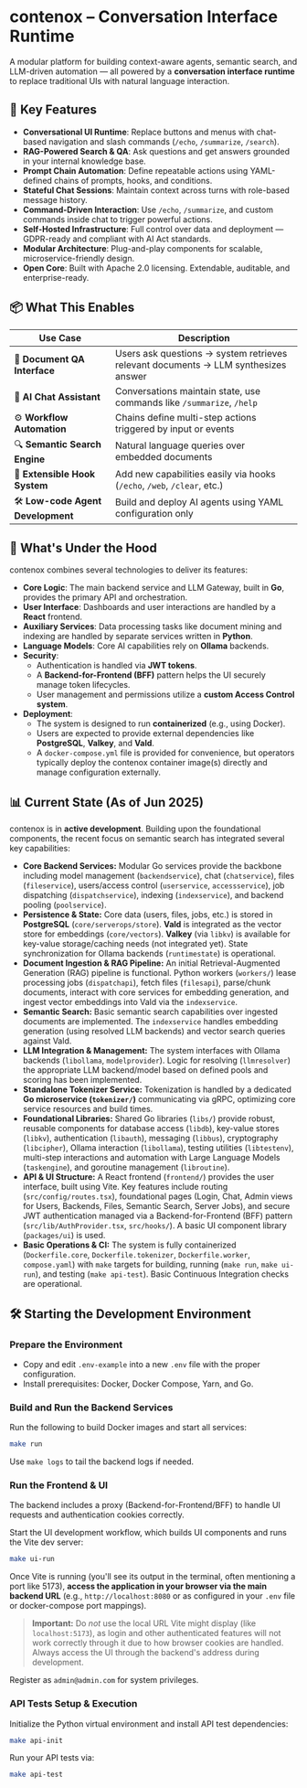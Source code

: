 # contenox – Conversation Interface Runtime

A modular platform for building context-aware agents, semantic search, and LLM-driven automation — all powered by a **conversation interface runtime** to replace traditional UIs with natural language interaction.

## 🧠 Key Features

- **Conversational UI Runtime**: Replace buttons and menus with chat-based navigation and slash commands (`/echo`, `/summarize`, `/search`).
- **RAG-Powered Search & QA**: Ask questions and get answers grounded in your internal knowledge base.
- **Prompt Chain Automation**: Define repeatable actions using YAML-defined chains of prompts, hooks, and conditions.
- **Stateful Chat Sessions**: Maintain context across turns with role-based message history.
- **Command-Driven Interaction**: Use `/echo`, `/summarize`, and custom commands inside chat to trigger powerful actions.
- **Self-Hosted Infrastructure**: Full control over data and deployment — GDPR-ready and compliant with AI Act standards.
- **Modular Architecture**: Plug-and-play components for scalable, microservice-friendly design.
- **Open Core**: Built with Apache 2.0 licensing. Extendable, auditable, and enterprise-ready.

## 📦 What This Enables

| Use Case                    | Description                                                                 |
|----------------------------|-----------------------------------------------------------------------------|
| 📄 **Document QA Interface** | Users ask questions → system retrieves relevant documents → LLM synthesizes answer |
| 💬 **AI Chat Assistant**     | Conversations maintain state, use commands like `/summarize`, `/help`      |
| ⚙️ **Workflow Automation**  | Chains define multi-step actions triggered by input or events               |
| 🔍 **Semantic Search Engine** | Natural language queries over embedded documents                          |
| 🧩 **Extensible Hook System** | Add new capabilities easily via hooks (`/echo`, `/web`, `/clear`, etc.)   |
| 🛠️ **Low-code Agent Development** | Build and deploy AI agents using YAML configuration only                |

## 🔧 What's Under the Hood

contenox combines several technologies to deliver its features:

- **Core Logic**: The main backend service and LLM Gateway, built in **Go**, provides the primary API and orchestration.
- **User Interface**: Dashboards and user interactions are handled by a **React** frontend.
- **Auxiliary Services**: Data processing tasks like document mining and indexing are handled by separate services written in **Python**.
- **Language Models**: Core AI capabilities rely on **Ollama** backends.
- **Security**:
  - Authentication is handled via **JWT tokens**.
  - A **Backend-for-Frontend (BFF)** pattern helps the UI securely manage token lifecycles.
  - User management and permissions utilize a **custom Access Control system**.
- **Deployment**:
  - The system is designed to run **containerized** (e.g., using Docker).
  - Users are expected to provide external dependencies like **PostgreSQL**, **Valkey**, and **Vald**.
  - A `docker-compose.yml` file is provided for convenience, but operators typically deploy the contenox container image(s) directly and manage configuration externally.

## 📊 Current State (As of Jun 2025)

contenox is in **active development**. Building upon the foundational components, the recent focus on semantic search has integrated several key capabilities:

- **Core Backend Services:** Modular Go services provide the backbone including model management (`backendservice`), chat (`chatservice`), files (`fileservice`), users/access control (`userservice`, `accessservice`), job dispatching (`dispatchservice`), indexing (`indexservice`), and backend pooling (`poolservice`).
- **Persistence & State:** Core data (users, files, jobs, etc.) is stored in **PostgreSQL** (`core/serverops/store`). **Vald** is integrated as the vector store for embeddings (`core/vectors`). **Valkey** (via `libkv`) is available for key-value storage/caching needs (not integrated yet). State synchronization for Ollama backends (`runtimestate`) is operational.
- **Document Ingestion & RAG Pipeline:** An initial Retrieval-Augmented Generation (RAG) pipeline is functional. Python workers (`workers/`) lease processing jobs (`dispatchapi`), fetch files (`filesapi`), parse/chunk documents, interact with core services for embedding generation, and ingest vector embeddings into Vald via the `indexservice`.
- **Semantic Search:** Basic semantic search capabilities over ingested documents are implemented. The `indexservice` handles embedding generation (using resolved LLM backends) and vector search queries against Vald.
- **LLM Integration & Management:** The system interfaces with Ollama backends (`libollama`, `modelprovider`). Logic for resolving (`llmresolver`) the appropriate LLM backend/model based on defined pools and scoring has been implemented.
- **Standalone Tokenizer Service:** Tokenization is handled by a dedicated **Go microservice (`tokenizer/`)** communicating via gRPC, optimizing core service resources and build times.
- **Foundational Libraries:** Shared Go libraries (`libs/`) provide robust, reusable components for database access (`libdb`), key-value stores (`libkv`), authentication (`libauth`), messaging (`libbus`), cryptography (`libcipher`), Ollama interaction (`libollama`), testing utilities (`libtestenv`), multi-step interactions and automation with Large Language Models (`taskengine`), and goroutine management (`libroutine`).
- **API & UI Structure:** A React frontend (`frontend/`) provides the user interface, built using Vite. Key features include routing (`src/config/routes.tsx`), foundational pages (Login, Chat, Admin views for Users, Backends, Files, Semantic Search, Server Jobs), and secure JWT authentication managed via a Backend-for-Frontend (BFF) pattern (`src/lib/AuthProvider.tsx`, `src/hooks/`). A basic UI component library (`packages/ui`) is used.
- **Basic Operations & CI:** The system is fully containerized (`Dockerfile.core`, `Dockerfile.tokenizer`, `Dockerfile.worker`, `compose.yaml`) with `make` targets for building, running (`make run`, `make ui-run`), and testing (`make api-test`). Basic Continuous Integration checks are operational.

## 🛠️ Starting the Development Environment

### Prepare the Environment

- Copy and edit `.env-example` into a new `.env` file with the proper configuration.
- Install prerequisites: Docker, Docker Compose, Yarn, and Go.

### Build and Run the Backend Services

Run the following to build Docker images and start all services:

```bash
make run
```

Use `make logs` to tail the backend logs if needed.

### Run the Frontend & UI

The backend includes a proxy (Backend-for-Frontend/BFF) to handle UI requests and authentication cookies correctly.

Start the UI development workflow, which builds UI components and runs the Vite dev server:

```bash
make ui-run
```

Once Vite is running (you'll see its output in the terminal, often mentioning a port like 5173), **access the application in your browser via the main backend URL** (e.g., `http://localhost:8080` or as configured in your `.env` file or docker-compose port mappings).

> **Important:** Do *not* use the local URL Vite might display (like `localhost:5173`), as login and other authenticated features will not work correctly through it due to how browser cookies are handled. Always access the UI through the backend's address during development.

Register as `admin@admin.com` for system privileges.

### API Tests Setup & Execution

Initialize the Python virtual environment and install API test dependencies:

```bash
make api-init
```

Run your API tests via:

```bash
make api-test
```
